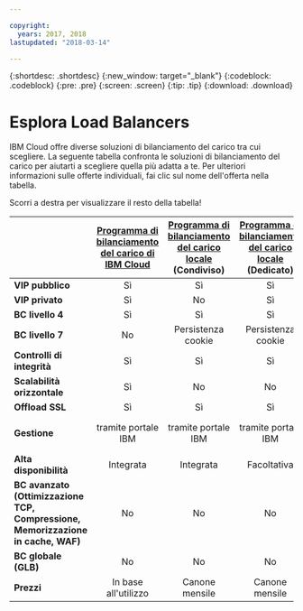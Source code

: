 ```yaml
---

copyright:
  years: 2017, 2018
lastupdated: "2018-03-14"

---
```


{:shortdesc: .shortdesc}
{:new_window: target="_blank"}
{:codeblock: .codeblock}
{:pre: .pre}
{:screen: .screen}
{:tip: .tip}
{:download: .download}

# Esplora Load Balancers

IBM Cloud offre diverse soluzioni di bilanciamento del carico tra cui scegliere. La seguente tabella confronta le soluzioni di bilanciamento del carico per aiutarti a scegliere quella più adatta a te. Per ulteriori informazioni sulle offerte individuali, fai clic sul nome dell'offerta nella tabella. 

Scorri a destra per visualizzare il resto della tabella!


|        | [Programma di bilanciamento del carico di IBM Cloud](https://console.bluemix.net/docs/infrastructure/loadbalancer-service/getting-started.html#getting-started)| [Programma di bilanciamento del carico locale](https://console.bluemix.net/docs/infrastructure/local-load-balancer/getting-started.html#getting-started) (Condiviso)| [Programma di bilanciamento del carico locale](https://console.stage1.bluemix.net/docs/infrastructure/local-load-balancer/getting-started.html#getting-started) (Dedicato)| [Citrix NetScaler](https://console.bluemix.net/docs/infrastructure/citrix-netscaler-vpx/getting-started.html#getting-started-with-citrix-netscaler) VPX/MPX (Standard)| [Citrix NetScaler](https://console.bluemix.net/docs/infrastructure/citrix-netscaler-vpx/getting-started.html#getting-started-with-citrix-netscaler) VPX/MPX (Platinum) |
|------- | :------: | :------: | :------: | :------: | :------: |
|**VIP pubblico**|Sì|Sì|Sì|Sì|Sì |
|**VIP privato**|Sì|No|Sì|Sì|Sì |
|**BC livello 4**|Sì|Sì|Sì|Sì|Sì |
|**BC livello 7**|No|Persistenza cookie|Persistenza cookie|Sì|Sì |
|**Controlli di integrità**|Sì|Sì|Sì|Sì|Sì |
|**Scalabilità orizzontale**|Sì|No|No|No|No |
|**Offload SSL**|Sì|Sì|Sì|Sì|Sì |
|**Gestione**|tramite portale IBM|tramite portale IBM|tramite portale IBM|Autogestito (GUI fornitore)|Autogestito (GUI fornitore) |
|**Alta disponibilità**|Integrata|Integrata|Facoltativa|Facoltativa|Facoltativa |
|**BC avanzato (Ottimizzazione TCP, Compressione, Memorizzazione in cache, WAF)**|No|No|No|Limitato|Sì |
|**BC globale (GLB)**|No|No|No|No|Sì |
|**Prezzi**|In base all'utilizzo|Canone mensile|Canone mensile|Canone mensile|Canone mensile |

